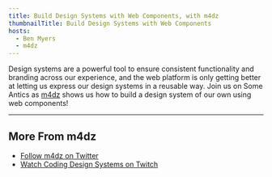 ```yaml
---
title: Build Design Systems with Web Components, with m4dz
thumbnailTitle: Build Design Systems with Web Components
hosts:
  - Ben Myers
  - m4dz
---
```


Design systems are a powerful tool to ensure consistent functionality and branding across our experience, and the web platform is only getting better at letting us express our design systems in a reusable way. Join us on Some Antics as [m4dz](https://twitter.com/m4d_z) shows us how to build a design system of our own using web components!

---

## More From m4dz

- [Follow m4dz on Twitter](https://twitter.com/m4d_z)
- [Watch Coding Design Systems on Twitch](https://twitch.tv/m4dz_devrel)